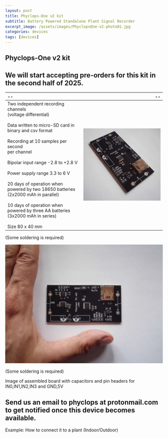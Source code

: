 ```yaml
---
layout: post
title: Phyclops-One v2 kit
subtitle: Battery Powered Standalone Plant Signal Recorder
excerpt_image: /assets/images/PhyclopsOne-v2-photo01.jpg
categories: devices
tags: [devices]
---
```


## Phyclops-One v2 kit

We will start accepting pre-orders for this kit in the second half of 2025.
---------------------------------------------------------------------------

|--|--|
| :---- | --------------: | 
| Two independent recording channels<br>(voltage differential) <br><br> Data written to micro-SD card in binary and csv format <br><br> Recording at 10 samples per second<br>per channel  <br><br> Bipolar input range -2.8 to +2.8 V <br><br> Power supply range 3.3 to 6 V <br><br>  20 days of operation when powered by two 18650 batteries (2x2000 mAh in parallel)  <br><br> 10 days of operation when powered by three AA batteries (3x2000 mAh in series) <br><br> Size 80 x 40 mm  |  ![Battery Powered Standalone Plant Signal Recorder][PHOTO1]    |

(Some soldering is required)

![Battery Powered Standalone Plant Signal Recorder][PHOTO2]

(Some soldering is required)

Image of assembled board with capacitors and pin headers for IN0,IN1,IN2,IN3  and  GND,5V  

Send us an email to phyclops at protonmail.com  to get notified once this device becomes available.
---------------------------------------------------------------------------------------------------

Example: How to connect it to a plant (Indoor/Outdoor)

[PHOTO1]: /assets/images/PhyclopsOne-v2-photo01.jpg
[PHOTO2]: /assets/images/PhyclopsOne-v2-photo02.jpg
